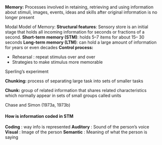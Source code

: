 **Memory:**
Processes involved in retaining, retrieving and using information about stimuli, images, events, ideas and skills after original information is no longer present

Modal Model of Memory:
**Structural features**: 
Sensory store is an initial stage that holds all incoming information for seconds or fractions of a second. 
**Short-term memory (STM)**: 
holds 5–7 items for about 15– 30 seconds 
**Long-term memory (LTM)**: 
can hold a large amount of information for years or even decades
**Control process:**
- Rehearsal : repeat stimulus over and over
- Strategies to make stimulus more memorable

Sperling’s experiment

**Chunking:**
process of separating large task into sets of smaller tasks

**Chunk:**
group of related information that shares related characteristics which normally appear in sets of small groups called units

Chase and Simon (1973a, 1973b)

#### How is information coded in STM
**Coding** : way info is represented
**Auditory** : Sound of the person’s voice 
**Visual** : Image of the person 
**Semantic** : Meaning of what the person is saying

